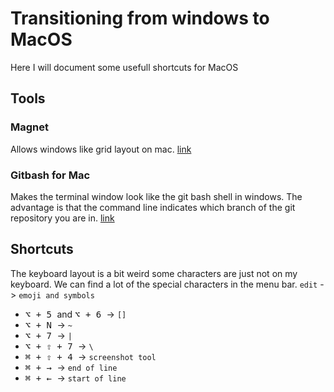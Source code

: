 

# Transitioning from windows to MacOS

Here I will document some usefull shortcuts for MacOS

## Tools

### Magnet
Allows windows like grid layout on mac. [link](https://itunes.apple.com/us/app/magnet/id441258766?mt=12)

### Gitbash for Mac
Makes the terminal window look like the git bash shell in windows. The advantage is that the command line indicates
which branch of the git repository you are in. [link](https://github.com/fabriziocucci/git-bash-for-mac)

## Shortcuts

The keyboard layout is a bit weird some characters are just not on my keyboard. We can find a lot of the special
characters in the menu bar. `edit` -> `emoji and symbols`

- <kbd>⌥ + 5 </kbd> and <kbd>⌥ + 6 </kbd> -> `[]`
- <kbd> ⌥ + N </kbd>  -> `~`
- <kbd> ⌥ + 7 </kbd>  -> `|`
- <kbd> ⌥ + ⇧ + 7 </kbd>  -> `\`
- <kbd> ⌘ + ⇧ + 4 </kbd>  -> `screenshot tool`
- <kbd> ⌘ + → </kbd>  -> `end of line`
- <kbd> ⌘ + ← </kbd>  -> `start of line`
